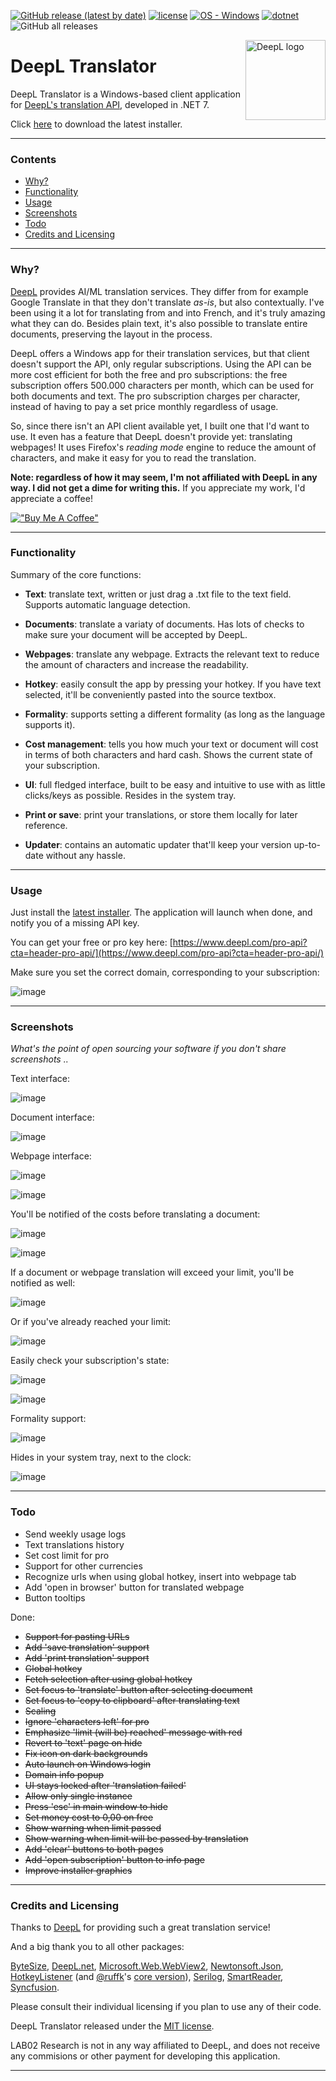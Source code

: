 [![GitHub release (latest by date)](https://img.shields.io/github/v/release/LAB02-Research/DeepL-Translator)](https://github.com/LAB02-Research/DeepL-Translator/releases/)
[![license](https://img.shields.io/badge/license-MIT-blue)](#license)
[![OS - Windows](https://img.shields.io/badge/OS-Windows-blue?logo=windows&logoColor=white)](https://www.microsoft.com/ "Go to Microsoft homepage")
[![dotnet](https://img.shields.io/badge/.NET-7.0-blue)](https://img.shields.io/badge/.NET-7.0-blue)
![GitHub all releases](https://img.shields.io/github/downloads/LAB02-Research/DeepL-Translator/total?color=blue)

<a href="https://github.com/LAB02-Research/DeepL-Translator/">
    <img src="https://github.com/LAB02-Research/DeepL-Translator/raw/main/images/logo_notext.png" alt="DeepL logo" title="DeepL" align="right" height="128" /></a>

# DeepL Translator

DeepL Translator is a Windows-based client application for [DeepL's translation API](https://www.deepl.com/pro-api?cta=header-pro-api), developed in .NET 7.

Click [here](https://github.com/LAB02-Research/DeepL-Translator/releases/latest/download/DeepL.Translator.Installer.exe) to download the latest installer.

----

### Contents

 * [Why?](#why)
 * [Functionality](#functionality)
 * [Usage](#usage)
 * [Screenshots](#screenshots)
 * [Todo](#todo)
 * [Credits and Licensing](#credits-and-licensing)

----

### Why?

[DeepL](https://deepl.com) provides AI/ML translation services. They differ from for example Google Translate in that they don't translate *as-is*, but also contextually. I've been using it a lot for translating from and into French, and it's truly amazing what they can do. Besides plain text, it's also possible to translate entire documents, preserving the layout in the process.

DeepL offers a Windows app for their translation services, but that client doesn't support the API, only regular subscriptions. Using the API can be more cost efficient for both the free and pro subscriptions: the free subscription offers 500.000 characters per month, which can be used for both documents and text. The pro subscription charges per character, instead of having to pay a set price monthly regardless of usage.

So, since there isn't an API client available yet, I built one that I'd want to use. It even has a feature that DeepL doesn't provide yet: translating webpages! It uses Firefox's *reading mode* engine to reduce the amount of characters, and make it easy for you to read the translation.

**Note: regardless of how it may seem, I'm not affiliated with DeepL in any way. I did not get a dime for writing this.**
If you appreciate my work, I'd appreciate a coffee!

[!["Buy Me A Coffee"](https://www.buymeacoffee.com/assets/img/custom_images/orange_img.png)](https://www.buymeacoffee.com/lab02research)

----

### Functionality

Summary of the core functions:

* **Text**: translate text, written or just drag a .txt file to the text field. Supports automatic language detection.

* **Documents**: translate a variaty of documents. Has lots of checks to make sure your document will be accepted by DeepL.

* **Webpages**: translate any webpage. Extracts the relevant text to reduce the amount of characters and increase the readability.

* **Hotkey**: easily consult the app by pressing your hotkey. If you have text selected, it'll be conveniently pasted into the source textbox.

* **Formality**: supports setting a different formality (as long as the language supports it).

* **Cost management**: tells you how much your text or document will cost in terms of both characters and hard cash. Shows the current state of your subscription.

* **UI**: full fledged interface, built to be easy and intuitive to use with as little clicks/keys as possible. Resides in the system tray.

* **Print or save**: print your translations, or store them locally for later reference.

* **Updater**: contains an automatic updater that'll keep your version up-to-date without any hassle.

----

### Usage

Just install the [latest installer](https://github.com/LAB02-Research/DeepL-Translator/releases/latest/download/DeepL.Translator.Installer.exe). The application will launch when done, and notify you of a missing API key.

You can get your free or pro key here: [https://www.deepl.com/pro-api?cta=header-pro-api/](https://www.deepl.com/pro-api?cta=header-pro-api/)

Make sure you set the correct domain, corresponding to your subscription:

![image](https://user-images.githubusercontent.com/81011038/224321723-3be00ae3-447b-4684-9d45-bf85e940283b.png)

----

### Screenshots

*What's the point of open sourcing your software if you don't share screenshots ..*

Text interface:

![image](https://user-images.githubusercontent.com/81011038/224789955-f0333a2f-4e24-48ac-99fe-e4ecb6c7453b.png)

Document interface:

![image](https://user-images.githubusercontent.com/81011038/224789997-1fb33c79-dbeb-4268-930f-9c6b3d01a9a3.png)

Webpage interface:

![image](https://user-images.githubusercontent.com/81011038/224790028-c6307c5c-54b0-43a1-b55d-f57923887c50.png)

![image](https://user-images.githubusercontent.com/81011038/224790048-1b2f3f6b-e8ed-4637-a851-e02f224d1e72.png)

You'll be notified of the costs before translating a document:

![image](https://user-images.githubusercontent.com/81011038/224069716-131833e9-82d8-497f-a2b4-80da5b482fcd.png)

![image](https://user-images.githubusercontent.com/81011038/224288107-98c65c5f-3a57-4346-a398-d6b0d29fe637.png)

If a document or webpage translation will exceed your limit, you'll be notified as well:

![image](https://user-images.githubusercontent.com/81011038/224287457-c5f300a0-290b-472f-8a77-8decbbb4de04.png)

Or if you've already reached your limit:

![image](https://user-images.githubusercontent.com/81011038/224287843-6320232c-cdae-465d-90d5-ee56a281582e.png)

Easily check your subscription's state:

![image](https://user-images.githubusercontent.com/81011038/224290688-7d464c33-5d64-4704-be9b-615d3f553d9b.png)

![image](https://user-images.githubusercontent.com/81011038/224290855-48c2e721-4a59-4467-becf-cda1a4ba06a5.png)

Formality support:

![image](https://user-images.githubusercontent.com/81011038/224790184-dfed63ef-b438-4d2e-8843-e4114d831f78.png)

Hides in your system tray, next to the clock:

![image](https://user-images.githubusercontent.com/81011038/224070094-6a396395-7d95-4b44-9246-341cd76d0d38.png)

----

### Todo

- Send weekly usage logs
- Text translations history
- Set cost limit for pro
- Support for other currencies
- Recognize urls when using global hotkey, insert into webpage tab
- Add 'open in browser' button for translated webpage
- Button tooltips

Done:

- ~~Support for pasting URLs~~
- ~~Add 'save translation' support~~
- ~~Add 'print translation' support~~
- ~~Global hotkey~~
- ~~Fetch selection after using global hotkey~~
- ~~Set focus to 'translate' button after selecting document~~
- ~~Set focus to 'copy to clipboard' after translating text~~
- ~~Scaling~~
- ~~Ignore 'characters left' for pro~~
- ~~Emphasize 'limit (will be) reached' message with red~~
- ~~Revert to 'text' page on hide~~
- ~~Fix icon on dark backgrounds~~
- ~~Auto launch on Windows login~~
- ~~Domain info popup~~
- ~~UI stays locked after 'translation failed'~~
- ~~Allow only single instance~~
- ~~Press 'esc' in main window to hide~~
- ~~Set money cost to 0,00 on free~~
- ~~Show warning when limit passed~~
- ~~Show warning when limit will be passed by translation~~
- ~~Add 'clear' buttons to both pages~~
- ~~Add 'open subscription' button to info page~~
- ~~Improve installer graphics~~

----

### Credits and Licensing

Thanks to [DeepL](https://deepl.com) for providing such a great translation service!

And a big thank you to all other packages:

[ByteSize](https://github.com/omar/ByteSize), [DeepL.net](https://github.com/DeepLcom/deepl-dotnet), [Microsoft.Web.WebView2](https://learn.microsoft.com/en-us/microsoft-edge/webview2/), [Newtonsoft.Json](https://www.newtonsoft.com/json), [HotkeyListener](https://github.com/Willy-Kimura/HotkeyListener) (and [@ruffk](https://github.com/ruffk)'s [core version](https://github.com/ruffk/HotkeyListener)), [Serilog](https://github.com/serilog/serilog), [SmartReader](https://github.com/strumenta/SmartReader), [Syncfusion](https://www.syncfusion.com).

Please consult their individual licensing if you plan to use any of their code.

DeepL Translator released under the [MIT license](https://opensource.org/licenses/MIT).

LAB02 Research is not in any way affiliated to DeepL, and does not receive any commisions or other payment for developing this application.

---
